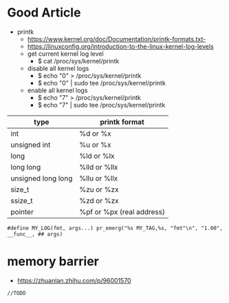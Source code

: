 # Good Article
* printk
  * https://www.kernel.org/doc/Documentation/printk-formats.txt- 
  * https://linuxconfig.org/introduction-to-the-linux-kernel-log-levels
  * get current kernel log level
    * $ cat /proc/sys/kernel/printk
  * disable all kernel logs
    * $ echo "0" > /proc/sys/kernel/printk
    * $ echo "0" | sudo tee /proc/sys/kernel/printk
  * enable all kernel logs
    * $ echo "7" > /proc/sys/kernel/printk
    * $ echo "7" | sudo tee /proc/sys/kernel/printk


| type | printk format |
| ------ | ----- |
| int | %d or %x |
| unsigned int | %u or %x |
| long | %ld or %lx |
| long long | %lld or %llx |
| unsigned long long | %llu or %llx |
| size_t | %zu or %zx |
| ssize_t | %zd or %zx |
| pointer | %pf or %px (real address) |

```
#define MY_LOG(fmt, args...) pr_emerg("%s MY_TAG,%s, "fmt"\n", "1.00", __func__, ## args)
```

# memory barrier
* https://zhuanlan.zhihu.com/p/96001570

````
//TODO

````
